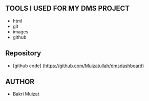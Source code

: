 ## TOOLS I USED FOR MY DMS PROJECT
- html
- git
- images
- github

## Repository
- [github code] (https://github.com/Muizatullah/dmsdashboard)

## AUTHOR
- Bakri Muizat